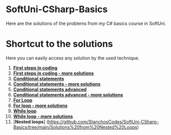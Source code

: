 # SoftUni-CSharp-Basics
Here are the solutions of the problems from my C# basics course in SoftUni.

# Shortcut to the solutions
Here you can easily access any solution by the used technique.

1. [**First steps in coding**](https://github.com/StanchosCodes/SoftUni-CSharp-Basics/tree/main/First%20steps%20in%20coding)
2. [**First steps in coding - more solutions**](https://github.com/StanchosCodes/SoftUni-CSharp-Basics/tree/main/First%20steps%20in%20coding%20exercise)
3. [**Conditional statements**](https://github.com/StanchosCodes/SoftUni-CSharp-Basics/tree/main/Conditional%20Statements%20Solutions)
4. [**Conditional statements - more solutions**](https://github.com/StanchosCodes/SoftUni-CSharp-Basics/tree/main/Conditional%20Statements%20Exercise%20Solutions)
5. [**Conditional statements advanced**](https://github.com/StanchosCodes/SoftUni-CSharp-Basics/tree/main/Solutions%20from%20Conditional%20Statements%20Advanced)
6. [**Conditional statements advanced - more solutions**](https://github.com/StanchosCodes/SoftUni-CSharp-Basics/tree/main/More%20solutions%20from%20Conditional%20Statements%20Advanced)
7. [**For Loop**](https://github.com/StanchosCodes/SoftUni-CSharp-Basics/tree/main/Solutions%20from%20For%20Loop)
8. [**For loop - more solutions**](https://github.com/StanchosCodes/SoftUni-CSharp-Basics/tree/main/More%20solutions%20from%20For%20Loop)
9. [**While loop**](https://github.com/StanchosCodes/SoftUni-CSharp-Basics/tree/main/Solutions%20from%20While%20Loop)
10. [**While loop - more solutions**](https://github.com/StanchosCodes/SoftUni-CSharp-Basics/tree/main/More%20solutions%20from%20While%20Loop)
11. [**Nested loops**] (https://github.com/StanchosCodes/SoftUni-CSharp-Basics/tree/main/Solutions%20from%20Nested%20Loops)
